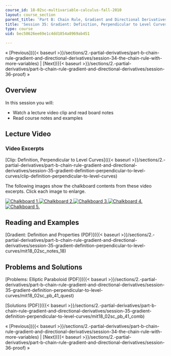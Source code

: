 ```yaml
---
course_id: 18-02sc-multivariable-calculus-fall-2010
layout: course_section
parent_title: 'Part B: Chain Rule, Gradient and Directional Derivatives'
title: 'Session 35: Gradient: Definition, Perpendicular to Level Curves'
type: course
uid: bec58626ee69e1c4dd1854a8969ab451

---
```


« [Previous]({{< baseurl >}}/sections/2.-partial-derivatives/part-b-chain-rule-gradient-and-directional-derivatives/session-34-the-chain-rule-with-more-variables) | [Next]({{< baseurl >}}/sections/2.-partial-derivatives/part-b-chain-rule-gradient-and-directional-derivatives/session-36-proof) »

Overview
--------

In this session you will:

*   Watch a lecture video clip and read board notes
*   Read course notes and examples

Lecture Video
-------------

### Video Excerpts

[Clip: Definition, Perpendicular to Level Curves]({{< baseurl >}}/sections/2.-partial-derivatives/part-b-chain-rule-gradient-and-directional-derivatives/session-35-gradient-definition-perpendicular-to-level-curves/clip-definition-perpendicular-to-level-curves)

The following images show the chalkboard contents from these video excerpts. Click each image to enlarge.

[![Chalkboard 1.](/coursemedia/18-02sc-multivariable-calculus-fall-2010/b1e6f2cdc85873cad5ff79a2fc035528_MIT18_02SC_L12Brds_1a.png)](/coursemedia/18-02sc-multivariable-calculus-fall-2010/f6994bcc36c78badb30b128f7a246165_MIT18_02SC_L12Brds_1.png "Open in a new window.")[![Chalkboard 2.](/coursemedia/18-02sc-multivariable-calculus-fall-2010/86f896419299a9973e849376a95f6463_MIT18_02SC_L12Brds_2a.png)](/coursemedia/18-02sc-multivariable-calculus-fall-2010/89c137413a3a3094adbff8d9fa6bbc35_MIT18_02SC_L12Brds_2.png "Open in a new window.")[![Chalkboard 3.](/coursemedia/18-02sc-multivariable-calculus-fall-2010/45233b810f0e9ecde8d1a1fcd7b3371e_MIT18_02SC_L12Brds_3a.png)](/coursemedia/18-02sc-multivariable-calculus-fall-2010/edb30ba060de81fe89126d6bb9e6c84f_MIT18_02SC_L12Brds_3.png "Open in a new window.")[![Chalkboard 4.](/coursemedia/18-02sc-multivariable-calculus-fall-2010/57b39582a2a935d2a8c232dc85099402_MIT18_02SC_L12Brds_4a.png)](/coursemedia/18-02sc-multivariable-calculus-fall-2010/c2ae82fe65616f64dc3740261afb7716_MIT18_02SC_L12Brds_4.png "Open in a new window.")  
[![Chalkboard 5.](/coursemedia/18-02sc-multivariable-calculus-fall-2010/322123858092eda4bd28ccd93a228b7b_MIT18_02SC_L12Brds_5a.png)](/coursemedia/18-02sc-multivariable-calculus-fall-2010/358698e84a2686fba9f62bbf48409976_MIT18_02SC_L12Brds_5.png "Open in a new window.")

Reading and Examples
--------------------

[Gradient: Definition and Properties (PDF)]({{< baseurl >}}/sections/2.-partial-derivatives/part-b-chain-rule-gradient-and-directional-derivatives/session-35-gradient-definition-perpendicular-to-level-curves/mit18_02sc_notes_18)

Problems and Solutions
----------------------

[Problems: Elliptic Paraboloid (PDF)]({{< baseurl >}}/sections/2.-partial-derivatives/part-b-chain-rule-gradient-and-directional-derivatives/session-35-gradient-definition-perpendicular-to-level-curves/mit18_02sc_pb_41_quest)

[Solutions (PDF)]({{< baseurl >}}/sections/2.-partial-derivatives/part-b-chain-rule-gradient-and-directional-derivatives/session-35-gradient-definition-perpendicular-to-level-curves/mit18_02sc_pb_41_comb)

« [Previous]({{< baseurl >}}/sections/2.-partial-derivatives/part-b-chain-rule-gradient-and-directional-derivatives/session-34-the-chain-rule-with-more-variables) | [Next]({{< baseurl >}}/sections/2.-partial-derivatives/part-b-chain-rule-gradient-and-directional-derivatives/session-36-proof) »